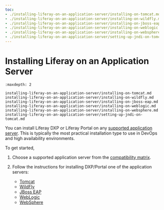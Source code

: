 ```yaml
---
toc:
- ./installing-liferay-on-an-application-server/installing-on-tomcat.md
- ./installing-liferay-on-an-application-server/installing-on-wildfly.md
- ./installing-liferay-on-an-application-server/installing-on-jboss-eap.md
- ./installing-liferay-on-an-application-server/installing-on-weblogic.md
- ./installing-liferay-on-an-application-server/installing-on-websphere.md
- ./installing-liferay-on-an-application-server/setting-up-jndi-on-tomcat.md
---
```

# Installing Liferay on an Application Server

```{toctree}
:maxdepth: 2

installing-liferay-on-an-application-server/installing-on-tomcat.md
installing-liferay-on-an-application-server/installing-on-wildfly.md
installing-liferay-on-an-application-server/installing-on-jboss-eap.md
installing-liferay-on-an-application-server/installing-on-weblogic.md
installing-liferay-on-an-application-server/installing-on-websphere.md
installing-liferay-on-an-application-server/setting-up-jndi-on-tomcat.md
```

You can install Liferay DXP or Liferay Portal on any [supported application server](https://help.liferay.com/hc/en-us/articles/360049238151). This is typically the most practical installation type to use in DevOps and high availability environments.

To get started,

1. Choose a supported application server from the [compatibility matrix](https://help.liferay.com/hc/en-us/articles/360049238151).
1. Follow the instructions for installing DXP/Portal one of the application servers:

    * [Tomcat](./installing-liferay-on-an-application-server/installing-on-tomcat.md)
    * [WildFly](./installing-liferay-on-an-application-server/installing-on-wildfly.md)
    * [JBoss EAP](./installing-liferay-on-an-application-server/installing-on-jboss-eap.md)
    * [WebLogic](./installing-liferay-on-an-application-server/installing-on-weblogic.md)
    * [WebSphere](./installing-liferay-on-an-application-server/installing-on-websphere.md)